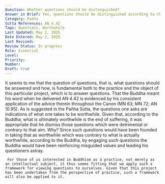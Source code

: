 ```yaml
---
Question: Whether questions should be distinguished?
Answer in Brief: Yes, questions should be distinguished according to the answers suitable to them: (1) questions that should be answered categorically; (2) questions that should be answered analytically; (3) questions that should be answered with a counter-question; (4) questions that should be dismissed.
Category: Pañha
Sutta References: AN 4.42
Tags: Questions, Worthwhile
Last Updated: May 2, 2025
Date Entered: May 2, 2025
Last Revised:
Review Status: In progress
Role: Essential
Level: 
Priority: 
Number: 
Draft: true
---
```


It seems to me that the question of questions, that is, what questions should be answered and how, is fundamental both to the practice and the object of this particular project, which is to answer questions. That the Buddha meant his word when he delivered AN 4.42 is evidenced by his consistent application of the advice therein throughout the Canon (MN 63; MN 72; AN 10.95). As is suggested in the Pañha Sutta, the questions one asks are indications of what one takes to be worthwhile. Given that, according to the Buddha, what is ultimately worthwhile is the end of suffering, it was appropriate that he dismiss those questions which were detrimental or contrary to that aim. Why? Since such questions would have been founded in taking that as worthwhile which was contrary to what is actually worthwhile, according to the Buddha, by engaging such questions the Buddha would have been reinforcing misguided values and leading his questioners astray. 

     For those of us interested in Buddhism as a practice, not merely as an intellectual subject, it thus seems fitting that we apply such a framework for viewing questions to ourselves. Given that this project has been undertaken from the perspective of practice, such a framework will also be applied to it.